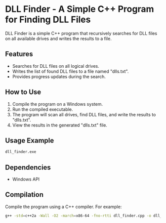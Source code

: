 # DLL Finder - A Simple C++ Program for Finding DLL Files

DLL Finder is a simple C++ program that recursively searches for DLL files on all available drives and writes the results to a file.

## Features

- Searches for DLL files on all logical drives.
- Writes the list of found DLL files to a file named "dlls.txt".
- Provides progress updates during the search.

## How to Use

1. Compile the program on a Windows system.
2. Run the compiled executable.
3. The program will scan all drives, find DLL files, and write the results to "dlls.txt".
4. View the results in the generated "dlls.txt" file.

## Usage Example

```bash
dll_finder.exe
```

## Dependencies

* Windows API

## Compilation

Compile the program using a C++ compiler. For example:

```bash
g++ -std=c++2a -Wall -O2 -march=x86-64 -fno-rtti dll_finder.cpp -o dll_finder.exe -s -static
```